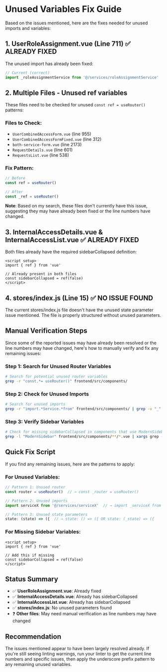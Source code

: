 # Unused Variables Fix Guide

Based on the issues mentioned, here are the fixes needed for unused imports and variables:

## 1. UserRoleAssignment.vue (Line 711) ✅ ALREADY FIXED
The unused import has already been fixed:
```javascript
// Current (correct)
import _roleAssignmentService from '@/services/roleAssignmentService'
```

## 2. Multiple Files - Unused ref variables
These files need to be checked for unused `const ref = useRouter()` patterns:

### Files to Check:
- `UserCombinedAccessForm.vue` (line 955)
- `UserCombinedAccessFormFixed.vue` (line 312)
- `both-service-form.vue` (line 2173)
- `RequestDetails.vue` (line 601)
- `RequestsList.vue` (line 538)

### Fix Pattern:
```javascript
// Before
const ref = useRouter()

// After
const _ref = useRouter()
```

**Note**: Based on my search, these files don't currently have this issue, suggesting they may have already been fixed or the line numbers have changed.

## 3. InternalAccessDetails.vue & InternalAccessList.vue ✅ ALREADY FIXED
Both files already have the required sidebarCollapsed definition:
```vue
<script setup>
import { ref } from 'vue'

// Already present in both files
const sidebarCollapsed = ref(false)
</script>
```

## 4. stores/index.js (Line 15) ✅ NO ISSUE FOUND
The current stores/index.js file doesn't have the unused state parameter issue mentioned. The file is properly structured without unused parameters.

## Manual Verification Steps

Since some of the reported issues may have already been resolved or the line numbers may have changed, here's how to manually verify and fix any remaining issues:

### Step 1: Search for Unused Router Variables
```bash
# Search for potential unused router variables
grep -r "const.*= useRouter()" frontend/src/components/
```

### Step 2: Check for Unused Imports
```bash
# Search for unused imports
grep -r "import.*Service.*from" frontend/src/components/ | grep -v "_"
```

### Step 3: Verify Sidebar Variables
```bash
# Check for missing sidebarCollapsed in components that use ModernSidebar
grep -l "ModernSidebar" frontend/src/components/**/*.vue | xargs grep -L "sidebarCollapsed"
```

## Quick Fix Script

If you find any remaining issues, here are the patterns to apply:

### For Unused Variables:
```javascript
// Pattern 1: Unused router
const router = useRouter()  // → const _router = useRouter()

// Pattern 2: Unused imports
import serviceX from '@/services/serviceX'  // → import _serviceX from '@/services/serviceX'

// Pattern 3: Unused state parameters
state: (state) => ({  // → state: () => ({ OR state: (_state) => ({
```

### For Missing Sidebar Variables:
```vue
<script setup>
import { ref } from 'vue'

// Add this if missing
const sidebarCollapsed = ref(false)
</script>
```

## Status Summary

- ✅ **UserRoleAssignment.vue**: Already fixed
- ✅ **InternalAccessDetails.vue**: Already has sidebarCollapsed
- ✅ **InternalAccessList.vue**: Already has sidebarCollapsed  
- ✅ **stores/index.js**: No unused parameters found
- ❓ **Other files**: May need manual verification as line numbers may have changed

## Recommendation

The issues mentioned appear to have been largely resolved already. If you're still seeing linting warnings, run your linter to get the current line numbers and specific issues, then apply the underscore prefix pattern to any remaining unused variables.